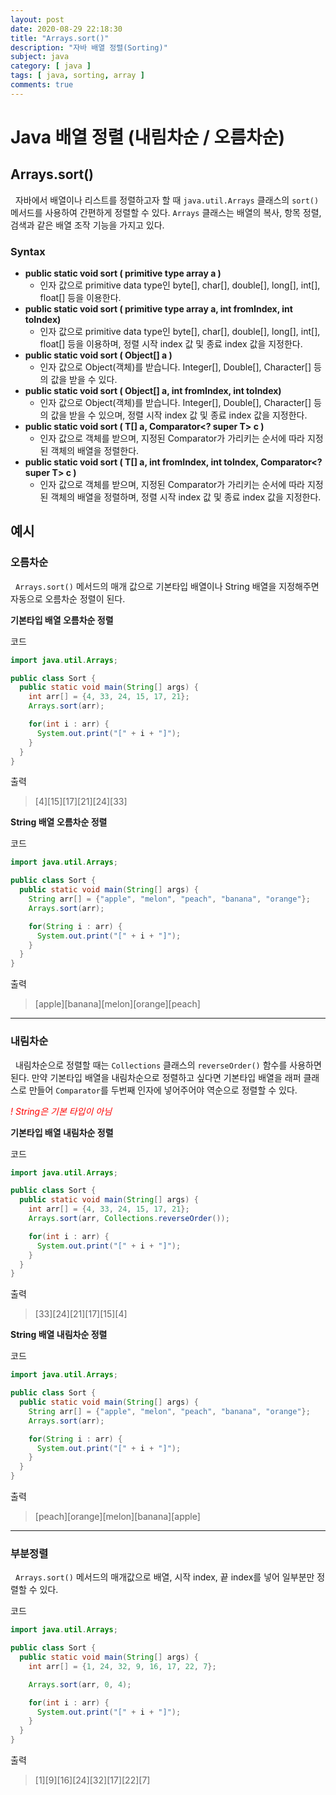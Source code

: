 ```yaml
---
layout: post
date: 2020-08-29 22:18:30
title: "Arrays.sort()"
description: "자바 배열 정렬(Sorting)"
subject: java
category: [ java ]
tags: [ java, sorting, array ]
comments: true
---
```


# Java 배열 정렬 (내림차순 / 오름차순)

## Arrays.sort()

&nbsp; 자바에서 배열이나 리스트를 정렬하고자 할 때 `java.util.Arrays` 클래스의 `sort()` 메서드를 사용하여 간편하게 정렬할 수 있다. `Arrays` 클래스는 배열의 복사, 항목 정렬, 검색과 같은 배열 조작 기능을 가지고 있다.

### Syntax

+ **public static void sort ( primitive type array a )**
  - 인자 값으로 primitive data type인 byte[], char[], double[], long[], int[], float[] 등을 이용한다.
+ **public static void sort ( primitive type array a, int fromIndex, int toIndex)**
  - 인자 값으로 primitive data type인 byte[], char[], double[], long[], int[], float[] 등을 이용하며, 정렬 시작 index 값 및 종료 index 값을 지정한다.
+ **public static void sort ( Object[] a )**
  - 인자 값으로 Object(객체)를 받습니다. Integer[], Double[], Character[] 등의 값을 받을 수 있다.
+ **public static void sort ( Object[] a, int fromIndex, int toIndex)**
  - 인자 값으로 Object(객체)를 받습니다. Integer[], Double[], Character[] 등의 값을 받을 수 있으며, 정렬 시작 index 값 및 종료 index 값을 지정한다.
+ **public static <T> void sort ( T[] a, Comparator<? super T> c )**
  - 인자 값으로 객체를 받으며, 지정된 Comparator가 가리키는 순서에 따라 지정된 객체의 배열을 정렬한다.
+ **public static <T> void sort ( T[] a, int fromIndex, int toIndex, Comparator<? super T> c )**
  - 인자 값으로 객체를 받으며, 지정된 Comparator가 가리키는 순서에 따라 지정된 객체의 배열을 정렬하며, 정렬 시작 index 값 및 종료 index 값을 지정한다.

## 예시

### 오름차순

&nbsp; `Arrays.sort()` 메서드의 매개 값으로 기본타입 배열이나 String 배열을 지정해주면 자동으로 오름차순 정렬이 된다.

**기본타입 배열 오름차순 정렬**

코드

```java
import java.util.Arrays;

public class Sort {
  public static void main(String[] args) {
    int arr[] = {4, 33, 24, 15, 17, 21};
    Arrays.sort(arr);

    for(int i : arr) {
      System.out.print("[" + i + "]");
    }
  }
}
```

출력

> [4][15][17][21][24][33]


**String 배열 오름차순 정렬**

코드

```java
import java.util.Arrays;

public class Sort {
  public static void main(String[] args) {
    String arr[] = {"apple", "melon", "peach", "banana", "orange"};
    Arrays.sort(arr);

    for(String i : arr) {
      System.out.print("[" + i + "]");
    }
  }
}
```

출력

> [apple][banana][melon][orange][peach]

---

### 내림차순

&nbsp; 내림차순으로 정렬할 때는 `Collections` 클래스의 `reverseOrder()` 함수를 사용하면 된다. 만약 기본타입 배열을 내림차순으로 정렬하고 싶다면 기본타입 배열을 래퍼 클래스로 만들어 `Comparator`를 두번째 인자에 넣어주어야 역순으로 정렬할 수 있다.

<span style="color:red">*! String은 기본 타입이 아님*</span>

**기본타입 배열 내림차순 정렬**

코드

```java
import java.util.Arrays;

public class Sort {
  public static void main(String[] args) {
    int arr[] = {4, 33, 24, 15, 17, 21};
    Arrays.sort(arr, Collections.reverseOrder());

    for(int i : arr) {
      System.out.print("[" + i + "]");
    }
  }
}
```

출력

> [33][24][21][17][15][4]


**String 배열 내림차순 정렬**

코드

```java
import java.util.Arrays;

public class Sort {
  public static void main(String[] args) {
    String arr[] = {"apple", "melon", "peach", "banana", "orange"};
    Arrays.sort(arr);

    for(String i : arr) {
      System.out.print("[" + i + "]");
    }
  }
}
```

출력

> [peach][orange][melon][banana][apple]

---

### 부분정렬

&nbsp; `Arrays.sort()` 메서드의 매개값으로 배열, 시작 index, 끝 index를 넣어 일부분만 정렬할 수 있다.

코드

```java
import java.util.Arrays;

public class Sort {
  public static void main(String[] args) {
    int arr[] = {1, 24, 32, 9, 16, 17, 22, 7};

    Arrays.sort(arr, 0, 4);

    for(int i : arr) {
      System.out.print("[" + i + "]");
    }
  }
}
```

출력

> [1][9][16][24][32][17][22][7]
